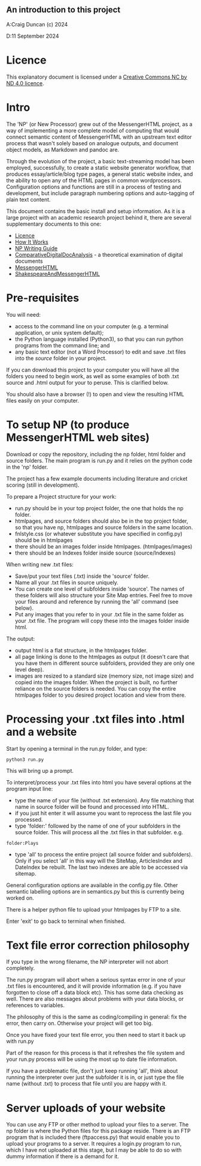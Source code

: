 An introduction to this project
----------------

A:Craig Duncan (c) 2024

D:11 September 2024

# Licence

This explanatory document is licensed under a [Creative Commons NC by ND 4.0 licence](https://creativecommons.org/licenses/by-nc-nd/4.0/legalcode.en).  


# Intro

The 'NP' (or New Processor) grew out of the MessengerHTML project, as a way of implementing a more complete model of computing that would connect semantic content of MessengerHTML with an upstream text editor process that wasn't solely based on analogue outputs, and document object models, as Markdown and pandoc are.

Through the evolution of the project, a basic text-streaming model has been employed, successfully, to create a static website generator workflow, that produces essay/article/blog type pages, a general static website index, and the ability to open any of the HTML pages in common wordprocessors.  Configuration options and functions are still in a process of testing and development, but include paragraph numbering options and auto-tagging of plain text content.

This document contains the basic install and setup information.  As it is a large project with an academic research project behind it, there are several supplementary documents to this one:

-  [Licence](Documentation/LICENCE.md)
- [How It Works](Documentation/HowItWorks.md)
- [NP Writing Guide](Documentation/NPGuide.md)
- [ComparativeDigitalDocAnalysis](Documentation/ComparativeDigitalDocAnalysis.md) - a theoretical examination of digital documents
- [MessengerHTML](Documentation/MessengerHTML.md)
- [ShakespeareAndMessengerHTML](Documentation/ShakespeareAndMessengerHTML.md)

# Pre-requisites

You will need:

- access to the command line on your computer (e.g. a terminal application, or unix system default); 
- the Python language installed (Python3), so that you can run python programs from the command line; and   
- any basic text editor (not a Word Processor) to edit and save .txt files into the <i>source</i> folder in your project.

If you can download this project to your computer you will have all the folders you need to begin work, as well as some examples of both .txt source and .html output for your to peruse.  This is clarified below.

You should also have a browser (!) to open and view the resulting HTML files easily on your computer.

# To setup NP (to produce MessengerHTML web sites)

Download or copy the repository, including the np folder, html folder and source folders.  The main program is run.py and it relies on the python code in the 'np' folder.

The project has a few example documents including literature and cricket scoring (still in development).

To prepare a Project structure for your work:
- run.py should be in your top project folder, the one that holds the np folder.
- htmlpages, and source folders should also be in the top project folder, so that you have np, htmlpages and source folders in the same location.
- fnlstyle.css (or whatever substitute you have specified in config.py) should be in htmlpages
- there should be an images folder inside htmlpages. (htmlpages/images)
- there should be an Indexes folder inside source (source/Indexes)

When writing new .txt files:
- Save/put your text files (.txt) inside the 'source' folder.
- Name all your .txt files in source uniquely. 
- You can create one level of subfolders inside 'source'.  The names of these folders will also structure your Site Map entries.  Feel free to move your files around and reference by running the 'all' command (see below).
- Put any images that you refer to in your .txt file in the same folder as your .txt file.  The program will copy these into the images folder inside html.

The output:
- output html is a flat structure, in the htmlpages folder.
- all page linking is done to the htmlpages as output (it doesn't care that you have them in different source subfolders, provided they are only one level deep).
- images are resized to a standard size (memory size, not image size) and copied into the images folder.  When the project is built, no further reliance on the source folders is needed.  You can copy the entire htmlpages folder to you desired project location and view from there.

# Processing your .txt files into .html and a website

Start by opening a terminal in the run.py folder, and type:

	python3 run.py

This will bring up a prompt.  

To interpret/process your .txt files into html you have several options at the program input line:
 - type the name of your file (without .txt extension).  Any file matching that name in source folder will be found and processed into HTML.
 - if you just hit enter it will assume you want to reprocess the last file you processed.
 - type 'folder:' followed by the name of one of your subfolders in the source folder.  This will process all the .txt files in that subfolder. e.g.

 ```
 folder:Plays
 ```

 - type 'all' to process the entire project (all source folder and subfolders).  Only if you select 'all' in this way will the SiteMap, ArticlesIndex and DateIndex be rebuilt.  The last two indexes are able to be accessed via sitemap.

General configuration options are available in the config.py file.  Other semantic labelling options are in semantics.py but this is currently being worked on.

There is a helper python file to upload your htmlpages by FTP to a site.

Enter 'exit' to go back to terminal when finished.

# Text file error correction philosophy

If you type in the wrong filename, the NP interpreter will not abort completely.

The run.py program will abort when a serious syntax error in one of your .txt files is encountered, and it will provide information (e.g. if you have forgotten to close off a data block etc).  This has some data checking as well.  There are also messages about problems with your data blocks, or references to variables.

The philosophy of this is the same as coding/compiling in general: fix the error, then carry on.  Otherwise your project will get too big.  

Once you have fixed your text file error, you then need to start it back up with run.py

Part of the reason for this process is that it refreshes the file system and your run.py process will be using the most up to date file information.

If you have a problematic file, don't just keep running 'all', think about running the interpreter over just the subfolder it is in, or just type the file name (without .txt) to process that file until you are happy with it.

# Server uploads of your website

You can use any FTP or other method to upload your files to a server.  The np folder is where the Python files for this package reside.  There is an FTP program that is included there (ftpaccess.py) that would enable you to upload your programs to a server.  It requires a login.py program to run, which I have not uploaded at this stage, but I may be able to do so with dummy information if there is a demand for it.

